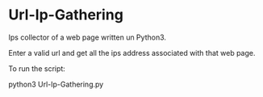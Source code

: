 # Url-Ip-Gathering
Ips collector of a web page written un Python3.

Enter a valid url and get all the ips address associated with that web page.

To run the script:

python3 Url-Ip-Gathering.py
